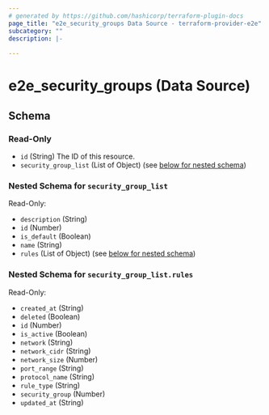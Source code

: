 ```yaml
---
# generated by https://github.com/hashicorp/terraform-plugin-docs
page_title: "e2e_security_groups Data Source - terraform-provider-e2e"
subcategory: ""
description: |-
  
---
```


# e2e_security_groups (Data Source)





<!-- schema generated by tfplugindocs -->
## Schema

### Read-Only

- `id` (String) The ID of this resource.
- `security_group_list` (List of Object) (see [below for nested schema](#nestedatt--security_group_list))

<a id="nestedatt--security_group_list"></a>
### Nested Schema for `security_group_list`

Read-Only:

- `description` (String)
- `id` (Number)
- `is_default` (Boolean)
- `name` (String)
- `rules` (List of Object) (see [below for nested schema](#nestedobjatt--security_group_list--rules))

<a id="nestedobjatt--security_group_list--rules"></a>
### Nested Schema for `security_group_list.rules`

Read-Only:

- `created_at` (String)
- `deleted` (Boolean)
- `id` (Number)
- `is_active` (Boolean)
- `network` (String)
- `network_cidr` (String)
- `network_size` (Number)
- `port_range` (String)
- `protocol_name` (String)
- `rule_type` (String)
- `security_group` (Number)
- `updated_at` (String)


